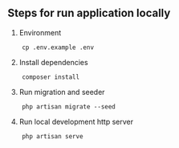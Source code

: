 ## Steps for run application locally

1. Environment 
```
    cp .env.example .env
```


2. Install dependencies 
```
    composer install 
```

3. Run migration and seeder 
```
    php artisan migrate --seed
```

4. Run local development http server 
```
    php artisan serve
```

